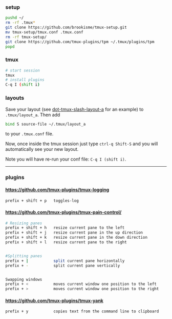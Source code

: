 
### setup

```bash
pushd ~/
rm -rf .tmux*
git clone https://github.com/brookisme/tmux-setup.git
mv tmux-setup/tmux.conf .tmux.conf
rm -rf tmux-setup/
git clone https://github.com/tmux-plugins/tpm ~/.tmux/plugins/tpm
popd
```

### tmux
```bash
# start session
tmux
# install plugins
C-q I (shift i)
```

### layouts

Save your layout (see [dot-tmux-slash-layout-a](https://github.com/brookisme/tmux-setup/blob/master/dot-tmux-slash-layout-a) for an example) to `.tmux/layout_a`.  Then add
```bash
bind S source-file ~/.tmux/layout_a
```
to your `.tmux.conf` file.

Now, once inside the tmux session just type `ctrl-q Shift-S` and you will automatically see your new layout.  

Note you will have re-run your conf file: `C-q I (shift i)`.

-------------
### plugins

#### https://github.com/tmux-plugins/tmux-logging
```bash
prefix + shift + p   toggles-log     
```


#### https://github.com/tmux-plugins/tmux-pain-control/
```bash
# Resizing panes
prefix + shift + h   resize current pane to the left
prefix + shift + j   resize current pane in the up direction
prefix + shift + k   resize current pane in the down direction
prefix + shift + l   resize current pane to the right


#Splitting panes
prefix + |           split current pane horizontally
prefix + -           split current pane vertically


Swapping windows
prefix + <           moves current window one position to the left
prefix + >           moves current window one position to the right
```

#### https://github.com/tmux-plugins/tmux-yank
```bash
prefix + y           copies text from the command line to clipboard
```
